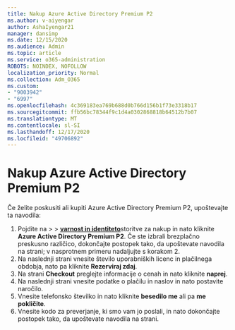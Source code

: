 ```yaml
---
title: Nakup Azure Active Directory Premium P2
ms.author: v-aiyengar
author: AshaIyengar21
manager: dansimp
ms.date: 12/15/2020
ms.audience: Admin
ms.topic: article
ms.service: o365-administration
ROBOTS: NOINDEX, NOFOLLOW
localization_priority: Normal
ms.collection: Adm_O365
ms.custom:
- "9003942"
- "6997"
ms.openlocfilehash: 4c369183ea769b688d0b766d156b1f73e3318b17
ms.sourcegitcommit: ffb56bc78344f9c1d4a0302868818b64512b7b07
ms.translationtype: MT
ms.contentlocale: sl-SI
ms.lasthandoff: 12/17/2020
ms.locfileid: "49706892"
---
```

# <a name="buy-azure-active-directory-premium-p2"></a>Nakup Azure Active Directory Premium P2

Če želite poskusiti ali kupiti Azure Active Directory Premium P2, upoštevajte ta navodila:

1. Pojdite na   >    >  [**varnost in identiteto**](https://go.microsoft.com/fwlink/?linkid=2131946)storitve za nakup in nato kliknite **Azure Active Directory Premium P2**.
Če ste izbrali brezplačno preskusno različico, dokončajte postopek tako, da upoštevate navodila na strani; v nasprotnem primeru nadaljujte s korakom 2.
1. Na naslednji strani vnesite število uporabniških licenc in plačilnega obdobja, nato pa kliknite **Rezerviraj zdaj**.
1. Na strani **Checkout** preglejte informacije o cenah in nato kliknite **naprej**.
1. Na naslednji strani vnesite podatke o plačilu in naslov in nato postavite naročilo.
1. Vnesite telefonsko številko in nato kliknite **besedilo me** ali pa **me pokličite**.
1. Vnesite kodo za preverjanje, ki smo vam jo poslali, in nato dokončajte postopek tako, da upoštevate navodila na strani.
